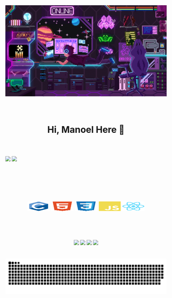 
<div>
  <img height="screen" width="screen" align="center" alt="coding-time" src="code3.gif">
</div>

<br></br>

<h1 align="center">Hi, Manoel Here 👋</h1>

<br></br>

<div>
  <img src="https://github-readme-stats.vercel.app/api?username=Manoel-Nogueira&show_icons=true&theme=algolia&include_all_commits=true&count_private=true"/>
  <img src="https://github-readme-stats.vercel.app/api/top-langs/?username=Manoel-Nogueira&layout=compact&langs_count=16&theme=algolia"/>
</div>

<br></br>

<div align="center"> 
  <div> 
    <h1></h1>
    <br></br>
    <img align="center" height="30" width="70" alt="c-icon" src="https://github.com/devicons/devicon/blob/master/icons/c/c-original.svg?short_path=d0841f2">
    <img align="center" height="30" width="70" alt="html-icon" src="https://github.com/devicons/devicon/blob/master/icons/html5/html5-plain.svg">
    <img align="center" height="30" width="70" alt="css-icon" src="https://github.com/devicons/devicon/blob/master/icons/css3/css3-original.svg">
    <img align="center" height="30" width="70" alt="js-icon"  src="https://github.com/devicons/devicon/blob/master/icons/javascript/javascript-plain.svg">
    <img align="center" height="30" width="70" alt="react-icon" src="https://github.com/devicons/devicon/blob/master/icons/react/react-original.svg">
    <br></br>
    <h1></h1>
    <br></br>
  </div>
  <div>
    <a href="mailto: nogueirafilho888@gmail.com" target="_blank"><img src="https://img.shields.io/badge/-Gmail-F23838?style=for-the-badge&logo=gmail&logoColor=white" target="_blank"></a>
    <a href="" target="_blank"><img src="https://img.shields.io/badge/-LinkedIn-%230077B5?style=for-the-badge&logo=linkedin&logoColor=white" target="_blank"></a>
    <a href="https://instagram.com/manoeln._" target="_blank"><img src="https://img.shields.io/badge/-Instagram-D9298A?style=for-the-badge&logo=instagram&logoColor=white" target="_blank"></a>
    <a href="https://discord.com/invite/NwYHQuY3" target="_blank"><img src="https://img.shields.io/badge/Discord-7289DA?style=for-the-badge&logo=discord&logoColor=white" target="_blank"></a>
    <h1></h1>  
  </div>
</div>

![snake gif](https://github.com/Manoel-Nogueira/Manoel-Nogueira/blob/output/github-contribution-grid-snake-dark.svg)

<h1></h1>
